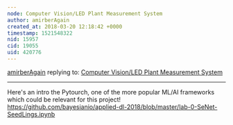 ```yaml
---
node: Computer Vision/LED Plant Measurement System
author: amirberAgain
created_at: 2018-03-20 12:18:42 +0000
timestamp: 1521548322
nid: 15957
cid: 19055
uid: 420776
---
```




[amirberAgain](../profile/amirberAgain) replying to: [Computer Vision/LED Plant Measurement System](../notes/MaggPi/03-15-2018/computer-vision-led-plant-measurement-system)

----
Here's an intro the Pytourch, one of the more popular ML/AI frameworks which could be relevant for this project!
https://github.com/bayesianio/applied-dl-2018/blob/master/lab-0-SeNet-SeedLings.ipynb
